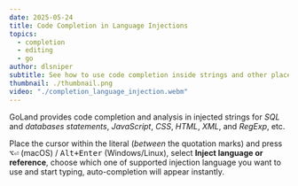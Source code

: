 ```yaml
---
date: 2025-05-24
title: Code Completion in Language Injections
topics:
  - completion
  - editing
  - go
author: dlsniper
subtitle: See how to use code completion inside strings and other places.
thumbnail: ./thumbnail.png
video: "./completion_language_injection.webm"
---
```


GoLand provides code completion and analysis in injected strings for _SQL_ and _databases statements_, _JavaScript_, _CSS_, _HTML_, _XML_, and _RegExp_, etc.

Place the cursor within the literal (_between_ the quotation marks) and press <kbd>⌥⏎</kbd> (macOS) / <kbd>Alt+Enter</kbd> (Windows/Linux), select **Inject language or reference**, choose which one of supported injection language you want to use and start typing, auto-completion will appear instantly.
